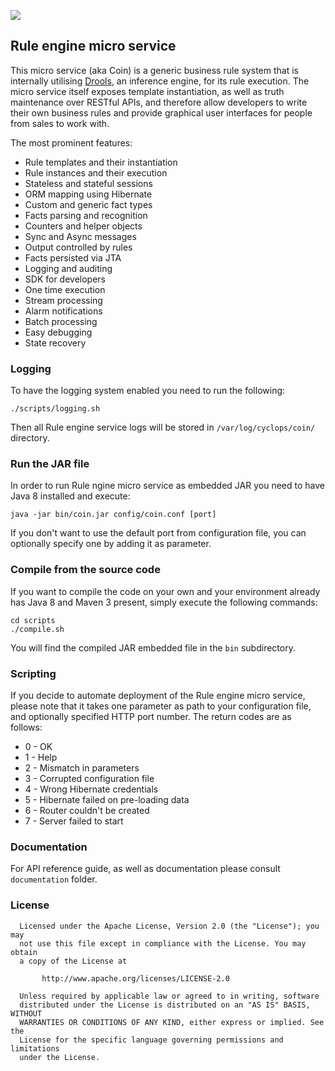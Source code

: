 <a href="http://icclab.github.io/cyclops" target="_blank"><img align="middle" src="http://icclab.github.io/cyclops/assets/images/logo_big.png"></img></a>

## Rule engine micro service
This micro service (aka Coin) is a generic business rule system that is internally utilising <a href="http://drools.org" target="_blank">Drools</a>, an inference engine, for its rule execution. The micro service itself exposes template instantiation, as well as truth maintenance over RESTful APIs, and therefore allow developers to write their own business rules and provide graphical user interfaces for people from sales to work with.

The most prominent features:

 - Rule templates and their instantiation
 - Rule instances and their execution
 - Stateless and stateful sessions
 - ORM mapping using Hibernate
 - Custom and generic fact types
 - Facts parsing and recognition
 - Counters and helper objects
 - Sync and Async messages
 - Output controlled by rules
 - Facts persisted via JTA
 - Logging and auditing
 - SDK for developers
 - One time execution
 - Stream processing
 - Alarm notifications
 - Batch processing
 - Easy debugging 
 - State recovery

### Logging
To have the logging system enabled you need to run the following:

    ./scripts/logging.sh
  
Then all Rule engine service logs will be stored in <code>/var/log/cyclops/coin/</code> directory.

### Run the JAR file
In order to run Rule ngine micro service as embedded JAR you need to have Java 8 installed and execute:

    java -jar bin/coin.jar config/coin.conf [port]
  
If you don't want to use the default port from configuration file, you can optionally specify one by adding it as parameter.

### Compile from the source code
If you want to compile the code on your own and your environment already has Java 8 and Maven 3 present, simply execute the following commands:

    cd scripts
    ./compile.sh
  
You will find the compiled JAR embedded file in the <code>bin</code> subdirectory.

### Scripting
If you decide to automate deployment of the Rule engine micro service, please note that it takes one parameter as path to your configuration file, and optionally specified HTTP port number. The return codes are as follows:

 - 0 - OK
 - 1 - Help
 - 2 - Mismatch in parameters
 - 3 - Corrupted configuration file
 - 4 - Wrong Hibernate credentials
 - 5 - Hibernate failed on pre-loading data
 - 6 - Router couldn't be created
 - 7 - Server failed to start

### Documentation
For API reference guide, as well as documentation please consult <code>documentation</code> folder.

### License
 
      Licensed under the Apache License, Version 2.0 (the "License"); you may
      not use this file except in compliance with the License. You may obtain
      a copy of the License at
 
           http://www.apache.org/licenses/LICENSE-2.0
 
      Unless required by applicable law or agreed to in writing, software
      distributed under the License is distributed on an "AS IS" BASIS, WITHOUT
      WARRANTIES OR CONDITIONS OF ANY KIND, either express or implied. See the
      License for the specific language governing permissions and limitations
      under the License.